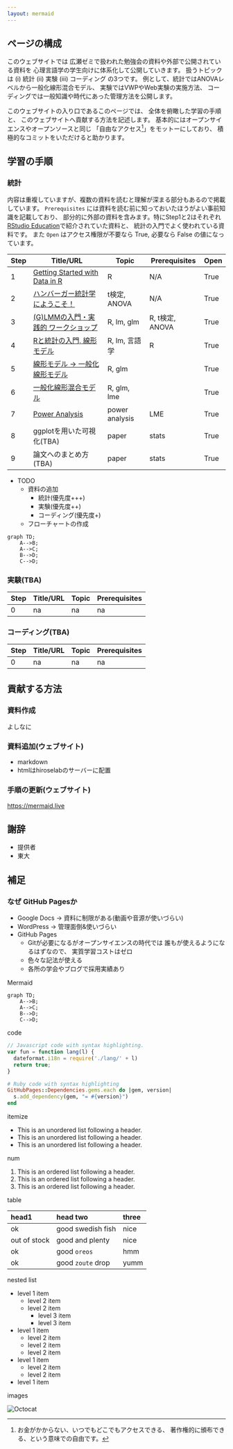 ```yaml
---
layout: mermaid
---
```


## ページの構成

このウェブサイトでは
広瀬ゼミで扱われた勉強会の資料や外部で公開されている資料を
心理言語学の学生向けに体系化して公開していきます。
扱うトピックは (i) 統計 (ii) 実験 (iii) コーディング の3つです。
例として、統計ではANOVAレベルから一般化線形混合モデル、
実験ではVWPやWeb実験の実施方法、
コーディングでは一般知識や時代にあった管理方法を公開します。

このウェブサイトの入り口であるこのページでは、
全体を俯瞰した学習の手順と、
このウェブサイトへ貢献する方法を記述します。
基本的にはオープンサイエンスやオープンソースと同じ
「自由なアクセス[^free]」をモットーにしており、
積極的なコミットをいただけると助かります。

[^free]: お金がかからない、いつでもどこでもアクセスできる、
    著作権的に頒布できる、という意味での自由です。

## 学習の手順

### 統計

内容は重複していますが、複数の資料を読むと理解が深まる部分もあるので掲載しています。
`Prerequisites` には資料を読む前に知っておいたほうがよい事前知識を記載しており、
部分的に外部の資料を含みます。特にStep1と2はそれぞれ
[RStudio Education][rstudio-intro]で紹介されていた資料と、
統計の入門でよく使われている資料です。
また `Open` はアクセス権限が不要なら True, 必要なら False の値になっています。

| Step | Title/URL                                        | Topic           | Prerequisites   | Open | 
|------|--------------------------------------------------|-----------------|-----------------|------|
|    1 | [Getting Started with Data in R][r-rstudio]      | R               | N/A             | True |
|    2 | [ハンバーガー統計学にようこそ！][hamburger]      | t検定, ANOVA    | N/A             | True |
|    3 | [(G)LMMの入門・実践的 ワークショップ][glmm-ws-m] | R, lm, glm      | R, t検定, ANOVA | True |
|    4 | [Rと統計の入門, 線形モデル][intro-k]             | R, lm, 言語学   | R               | True |
|    5 | [線形モデル -> 一般化線形モデル][lm2glm-k]       | R, glm          |                 | True |
|    6 | [一般化線形混合モデル][glm2lme-k]                | R, glm, lme     |                 | True |
|    7 | [Power Analysis][power-analysis]                 | power analysis  | LME             | True |
|    8 | ggplotを用いた可視化(TBA)                        | paper           | stats           | True |
|    9 | 論文へのまとめ方(TBA)                            | paper           | stats           | True |

[glmm-ws-m]: https://phiz.c.u-tokyo.ac.jp/~hiroselab/stats/0907.html
[power-analysis]: https://phiz.c.u-tokyo.ac.jp/~hiroselab/stats/220128_powerAnalysis_isono.html
[intro-k]: https://kishiyamat.github.io/tutorial-lme-vwp/1.html
[lm2glm-k]: https://kishiyamat.github.io/tutorial-lme-vwp/2.html
[glm2lme-k]: https://kishiyamat.github.io/tutorial-lme-vwp/3.html
[hamburger]: http://kogolab.chillout.jp/elearn/hamburger/
[rstudio-intro]: https://education.rstudio.com/
[r-rstudio]: https://moderndive.netlify.app/1-getting-started.html

* TODO
    * 資料の追加
        * 統計(優先度+++)
        * 実験(優先度++)
        * コーディング(優先度+)
    * フローチャートの作成

```mermaid
graph TD;
    A-->B;
    A-->C;
    B-->D;
    C-->D;
```

<!--[統計](./stats).-->

### 実験(TBA)

<!--[実験](./experiments)-->
| Step | Title/URL | Topic           | Prerequisites   | 
|------|-----------|-----------------|-----------------|
|    0 | na        | na              | na             |

### コーディング(TBA)

<!--[コーディング](./coding)-->
| Step | Title/URL | Topic           | Prerequisites   | 
|------|-----------|-----------------|-----------------|
|    0 | na        | na              | na             |

## 貢献する方法

### 資料作成

よしなに

### 資料追加(ウェブサイト)

- markdown
- htmlはhiroselabのサーバーに配置

### 手順の更新(ウェブサイト)

https://mermaid.live

## 謝辞

- 提供者
- 東大

## 補足

### なぜ GitHub Pagesか

- Google Docs -> 資料に制限がある(動画や音源が使いづらい)
- WordPress -> 管理面倒&使いづらい
- GitHub Pages
    - Gitが必要になるがオープンサイエンスの時代では
      誰もが使えるようになるはずなので、
      実質学習コストはゼロ
    - 色々な記法が使える
    - 各所の学会やブログで採用実績あり

Mermaid

```mermaid
graph TD;
    A-->B;
    A-->C;
    B-->D;
    C-->D;
```

code

```js
// Javascript code with syntax highlighting.
var fun = function lang(l) {
  dateformat.i18n = require('./lang/' + l)
  return true;
}
```

```ruby
# Ruby code with syntax highlighting
GitHubPages::Dependencies.gems.each do |gem, version|
  s.add_dependency(gem, "= #{version}")
end
```

itemize

*   This is an unordered list following a header.
*   This is an unordered list following a header.
*   This is an unordered list following a header.

num

1.  This is an ordered list following a header.
2.  This is an ordered list following a header.
3.  This is an ordered list following a header.

table

| head1        | head two          | three |
|:-------------|:------------------|:------|
| ok           | good swedish fish | nice  |
| out of stock | good and plenty   | nice  |
| ok           | good `oreos`      | hmm   |
| ok           | good `zoute` drop | yumm  |

nested list

- level 1 item
  - level 2 item
  - level 2 item
    - level 3 item
    - level 3 item
- level 1 item
  - level 2 item
  - level 2 item
  - level 2 item
- level 1 item
  - level 2 item
  - level 2 item
- level 1 item

images

![Octocat](https://github.githubassets.com/images/icons/emoji/octocat.png)

